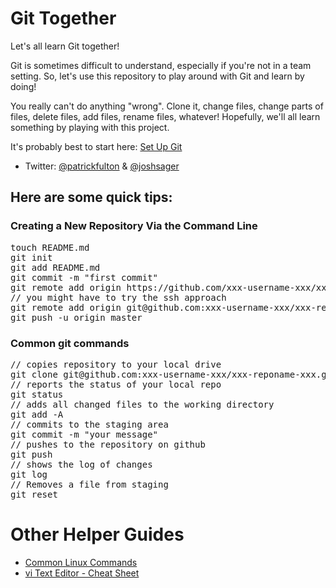 # Git Together

Let's all learn Git together!

Git is sometimes difficult to understand, especially if you're not in a team setting. So, let's use this repository to play around with Git and learn by doing!

You really can't do anything "wrong". Clone it, change files, change parts of files, delete files, add files, rename files, whatever! Hopefully, we'll all learn something by playing with this project.

It's probably best to start here: [Set Up Git](https://help.github.com/articles/set-up-git)

* Twitter: [@patrickfulton](http://twitter.com/patrickfulton) & [@joshsager](http://twitter.com/joshsager)

<h2>Here are some quick tips:</h2>
<h3>Creating a New Repository Via the Command Line</h3>
<pre>
touch README.md
git init
git add README.md
git commit -m "first commit"
git remote add origin https://github.com/xxx-username-xxx/xxx-reponame-xxx.git 
// you might have to try the ssh approach 
git remote add origin git@github.com:xxx-username-xxx/xxx-reponame-xxx.git 
git push -u origin master          
</pre>
<h3>Common git commands</h3>
<pre>
// copies repository to your local drive          
git clone git@github.com:xxx-username-xxx/xxx-reponame-xxx.git   
// reports the status of your local repo    
git status
// adds all changed files to the working directory
git add -A 
// commits to the staging area
git commit -m "your message"
// pushes to the repository on github
git push
// shows the log of changes
git log
// Removes a file from staging
git reset         
</pre>
<h1>Other Helper Guides</h1>
<ul>
	<li><a href="https://github.com/pfulton/git-together/blob/sagerworking/docs/linux.md">Common Linux Commands</a></li>
	<li><a href="https://github.com/pfulton/git-together/blob/sagerworking/docs/vi.md">vi Text Editor - Cheat Sheet</a></li>
</ul>

